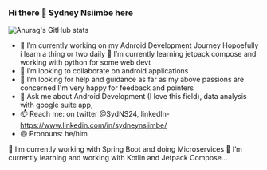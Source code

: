 ### Hi there 👋 **Sydney Nsiimbe here**

<!-- **SydNS/SydNS** -->
<!-- is a ✨ _special_ ✨ repository because its `README.md` (this file) appears on your GitHub profile. -->
![Anurag's GitHub stats](https://github-readme-stats.vercel.app/api?username=SydNS&show_icons=true&theme=dark)

- 🔭 I’m currently working on my Adnroid Development Journey Hopoefully i learn a thing or two daily
🌱 I’m currently learning jetpack compose and working with python for some web devt
- 👯 I’m looking to collaborate on android applications
- 🤔 I’m looking for help and guidance as far as my above passions are concerned I'm very happy for feedback and pointers
- 💬 Ask me about Android Development (I love this field), data analysis with google suite app,
- 📫 Reach me: on twitter @SydNS24, linkedIn- https://www.linkedin.com/in/sydneynsiimbe/
- 😄 Pronouns: he/him


🔭 I’m currently working with Spring Boot and doing Microservices
🌱 I’m currently learning and working with Kotlin and Jetpack Compose...





